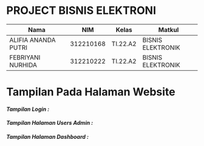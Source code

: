 # PROJECT BISNIS ELEKTRONI

|**Nama**|**NIM**|**Kelas**|**Matkul**|
|----|---|-----|------|
|ALIFIA ANANDA PUTRI|312210168|TI.22.A2|BISNIS ELEKTRONIK|
|FEBRIYANI NURHIDA|312210222|TI.22.A2|BISNIS ELEKTRONIK|

# Tampilan Pada Halaman Website

#### _Tampilan Login :_


#### _Tampilan Halaman Users Admin :_


#### _Tampilan Halaman Dashboard :_




